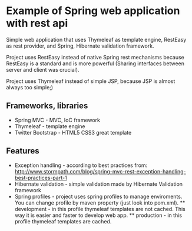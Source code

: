 Example of Spring web application with rest api
===============================================
Simple web application that uses Thymeleaf as template engine, RestEasy as rest provider, and Spring, Hibernate validation framework.

Project uses RestEasy instead of native Spring rest mechanisms because RestEasy is a standard and is more powerful (Sharing interfaces between server and client was crucial). 

Project uses Thymeleaf instead of simple JSP, because JSP is almost always too simple;) 

Frameworks, libraries
---------------------
* Spring MVC - MVC, IoC framework
* Thymeleaf - template engine
* Twitter Bootstrap - HTML5 CSS3 great template

Features
--------
* Exception handling - according to best practices from: http://www.stormpath.com/blog/spring-mvc-rest-exception-handling-best-practices-part-1
* Hibernate validation - simple validation made by Hibernate Validation framework
* Spring profiles - project uses spring profiles to manage enviroments. You can change profile by maven property (just look into pom.xml). 
** development - in this profile thymeleaf templates are not cached. This way it is easier and faster to develop web app. 
** production - in this profile thymeleaf templates are cached.
